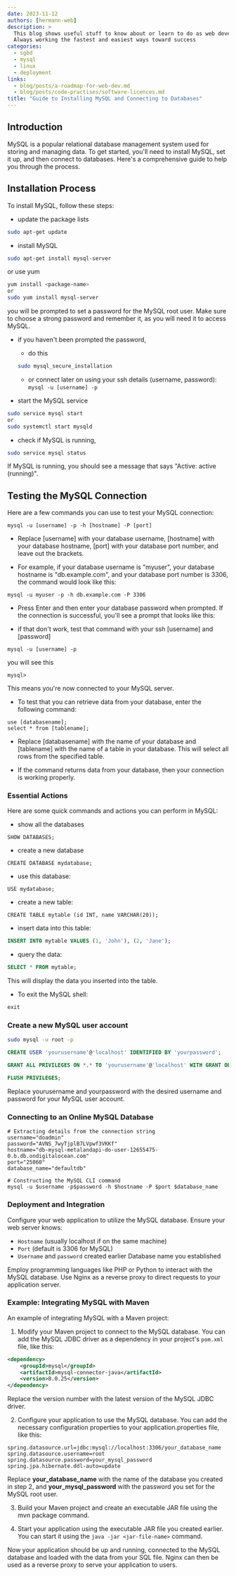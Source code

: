 ```yaml
---
date: 2023-11-12
authors: [hermann-web]
description: >
  This blog shows useful stuff to know about or learn to do as web developer or data scientist/engineer
  Always working the fastest and easiest ways toward success
categories:
  - sgbd
  - mysql
  - linux
  - deployment
links:
  - blog/posts/a-roadmap-for-web-dev.md
  - blog/posts/code-practises/software-licences.md
title: "Guide to Installing MySQL and Connecting to Databases"
---
```



## Introduction

MySQL is a popular relational database management system used for storing and managing data. To get started, you'll need to install MySQL, set it up, and then connect to databases. Here's a comprehensive guide to help you through the process.

## Installation Process

To install MySQL, follow these steps:

- update the package lists
```bash
sudo apt-get update
```

- install MySQL
```bash
sudo apt-get install mysql-server
```

<!-- more -->

or use yum
```bash
yum install <package-name>
or 
sudo yum install mysql-server
```
you will be prompted to set a password for the MySQL root user. Make sure to choose a strong password and remember it, as you will need it to access MySQL.

- if you haven't been prompted the password,
    - do this
    ```bash
    sudo mysql_secure_installation
    ```
    - or connect later on using your ssh details (username, password): ```mysql -u [username] -p```

- start the MySQL service
```bash
sudo service mysql start
or
sudo systemctl start mysqld
```

- check if MySQL is running,
```bash
sudo service mysql status
```
If MySQL is running, you should see a message that says "Active: active (running)".


## Testing the MySQL Connection
Here are a few commands you can use to test your MySQL connection:

```shell
mysql -u [username] -p -h [hostname] -P [port]
```
- Replace [username] with your database username, [hostname] with your database hostname, [port] with your database port number, and leave out the brackets.

- For example, if your database username is "myuser", your database hostname is "db.example.com", and your database port number is 3306, the command would look like this:

```shell
mysql -u myuser -p -h db.example.com -P 3306
```

- Press Enter and then enter your database password when prompted. If the connection is successful, you'll see a prompt that looks like this:

- if that don't work, test that command with your ssh [username] and [password]
```shell
mysql -u [username] -p
```
you will see this
```shell
mysql>
```
This means you're now connected to your MySQL server.

- To test that you can retrieve data from your database, enter the following command:

```shell
use [databasename];
select * from [tablename];
```

- Replace [databasename] with the name of your database and [tablename] with the name of a table in your database. This will select all rows from the specified table.

- If the command returns data from your database, then your connection is working properly.

### Essential Actions

Here are some quick commands and actions you can perform in MySQL:

- show all the databases
```shell
SHOW DATABASES;
```

- create a new database
```shell
CREATE DATABASE mydatabase;
```

- use this database:
```shell
USE mydatabase;
```

- create a new table:
```shell
CREATE TABLE mytable (id INT, name VARCHAR(20));
```

- insert data into this table:
```sql
INSERT INTO mytable VALUES (1, 'John'), (2, 'Jane');
```

- query the data:
```sql
SELECT * FROM mytable;
```
This will display the data you inserted into the table.

- To exit the MySQL shell:
```sql
exit
```

### Create a new MySQL user account
```bash
sudo mysql -u root -p
```
```sql
CREATE USER 'yourusername'@'localhost' IDENTIFIED BY 'yourpassword';

GRANT ALL PRIVILEGES ON *.* TO 'yourusername'@'localhost' WITH GRANT OPTION;

FLUSH PRIVILEGES;
```
Replace yourusername and yourpassword with the desired username and password for your MySQL user account.


### Connecting to an Online MySQL Database
```
# Extracting details from the connection string
username="doadmin"
password="AVNS_7wyTjplB7LVpwf3VKKf"
hostname="db-mysql-metalandapi-do-user-12655475-0.b.db.ondigitalocean.com"
port="25060"
database_name="defaultdb"

# Constructing the MySQL CLI command
mysql -u $username -p$password -h $hostname -P $port $database_name
```


### Deployment and Integration

Configure your web application to utilize the MySQL database. Ensure your web server knows:

- `Hostname` (usually localhost if on the same machine)
- `Port` (default is 3306 for MySQL)
- `Username` and `password` created earlier
Database name you established

Employ programming languages like PHP or Python to interact with the MySQL database. Use Nginx as a reverse proxy to direct requests to your application server.

### Example: Integrating MySQL with Maven

An example of integrating MySQL with a Maven project:

1. Modify your Maven project to connect to the MySQL database. You can add the MySQL JDBC driver as a dependency in your project's `pom.xml` file, like this:

```xml
<dependency>
    <groupId>mysql</groupId>
    <artifactId>mysql-connector-java</artifactId>
    <version>8.0.25</version>
</dependency>
```
Replace the version number with the latest version of the MySQL JDBC driver.

2. Configure your application to use the MySQL database. You can add the necessary configuration properties to your application.properties file, like this:

```properties
spring.datasource.url=jdbc:mysql://localhost:3306/your_database_name
spring.datasource.username=root
spring.datasource.password=your_mysql_password
spring.jpa.hibernate.ddl-auto=update
```
Replace **your_database_name** with the name of the database you created in step 2, and **your_mysql_password** with the password you set for the MySQL root user.

3. Build your Maven project and create an executable JAR file using the mvn package command.

4. Start your application using the executable JAR file you created earlier. You can start it using the ```java -jar <jar-file-name>``` command.

Now your application should be up and running, connected to the MySQL database and loaded with the data from your SQL file. Nginx can then be used as a reverse proxy to serve your application to users.
